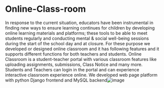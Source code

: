 # Online-Class-room

In response to the current situation, educators have been instrumental in finding new ways to ensure learning continues for children by developing online learning materials and platforms; these tools to be able to meet students regularly and conducting mental & social well-being sessions during the start of the school day and at closure. For these purpose we developed or designed online classroom and it has following features and it  supports different functions for both teachers and  students. Online Classroom is a student-teacher portal with various classroom features like uploading assignments, submissions, Class Notice and many more. Students and Teachers can login in the portal and can experience interactive classroom experience online. We developed web page platform with python Django frontend and MySQL backend![image](https://user-images.githubusercontent.com/54732177/114333431-e02d4f00-9b65-11eb-82db-c83484dc8ad7.png)
